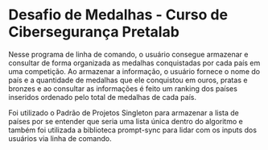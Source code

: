 # Desafio de Medalhas - Curso de Cibersegurança Pretalab

Nesse programa de linha de comando, o usuário consegue armazenar e consultar de forma organizada as medalhas conquistadas por cada país em uma competição. Ao armazenar a informação, o usuário fornece o nome do país e a quantidade de medalhas que ele conquistou em ouros, pratas e bronzes e ao consultar as informações é feito um ranking dos países inseridos ordenado pelo total de medalhas de cada país.

Foi utilizado o Padrão de Projetos Singleton para armazenar a lista de países por se entender que seria uma lista única dentro do algoritmo e também foi utilizada a biblioteca prompt-sync para lidar com os inputs dos usuários via linha de comando.
